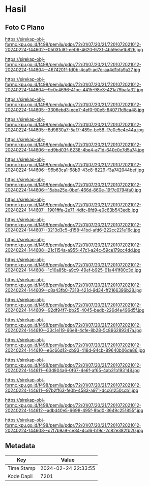 # Hasil

## Foto C Plano

https://sirekap-obj-formc.kpu.go.id/f498/pemilu/pdpr/72/01/07/20/21/7201072021012-20240224-144602--05031d8f-ee06-4620-973f-4b59e5e1b826.jpg

https://sirekap-obj-formc.kpu.go.id/f498/pemilu/pdpr/72/01/07/20/21/7201072021012-20240224-144604--4674201f-fd0b-4ca9-ad7c-aa4d1bfa9a27.jpg

https://sirekap-obj-formc.kpu.go.id/f498/pemilu/pdpr/72/01/07/20/21/7201072021012-20240224-144604--9c0c4696-41be-4415-98e3-421a79bafa32.jpg

https://sirekap-obj-formc.kpu.go.id/f498/pemilu/pdpr/72/01/07/20/21/7201072021012-20240224-144605--3306ebd3-ece7-4ef0-90e5-84077fd5ca48.jpg

https://sirekap-obj-formc.kpu.go.id/f498/pemilu/pdpr/72/01/07/20/21/7201072021012-20240224-144605--8d9830a7-5af7-489c-bc58-f7c0e5c4c44a.jpg

https://sirekap-obj-formc.kpu.go.id/f498/pemilu/pdpr/72/01/07/20/21/7201072021012-20240224-144606--dd9bd03f-6238-4be4-a71d-640c0c7d5a74.jpg

https://sirekap-obj-formc.kpu.go.id/f498/pemilu/pdpr/72/01/07/20/21/7201072021012-20240224-144606--96b63ca1-68b9-43c8-8229-f3a742044bef.jpg

https://sirekap-obj-formc.kpu.go.id/f498/pemilu/pdpr/72/01/07/20/21/7201072021012-20240224-144606--15aba25e-0bef-466d-860e-19f7c0794fa0.jpg

https://sirekap-obj-formc.kpu.go.id/f498/pemilu/pdpr/72/01/07/20/21/7201072021012-20240224-144607--1901fffe-2e71-4dfc-8fd9-e0c63b543edb.jpg

https://sirekap-obj-formc.kpu.go.id/f498/pemilu/pdpr/72/01/07/20/21/7201072021012-20240224-144607--3213d3c5-d158-41bd-afd6-222cc221e16c.jpg

https://sirekap-obj-formc.kpu.go.id/f498/pemilu/pdpr/72/01/07/20/21/7201072021012-20240224-144608--21c1154a-a955-47c1-a24c-59ce179cc4dd.jpg

https://sirekap-obj-formc.kpu.go.id/f498/pemilu/pdpr/72/01/07/20/21/7201072021012-20240224-144608--1c10a85b-a9c9-49ef-b925-01a441f80c3d.jpg

https://sirekap-obj-formc.kpu.go.id/f498/pemilu/pdpr/72/01/07/20/21/7201072021012-20240224-144609--c8a43fb0-7318-421d-9d34-ff2166396b28.jpg

https://sirekap-obj-formc.kpu.go.id/f498/pemilu/pdpr/72/01/07/20/21/7201072021012-20240224-144609--92df94f7-bb25-4045-bedb-226d4e496d5f.jpg

https://sirekap-obj-formc.kpu.go.id/f498/pemilu/pdpr/72/01/07/20/21/7201072021012-20240224-144610--33c1e119-66e8-4cfe-8b28-5c896289347a.jpg

https://sirekap-obj-formc.kpu.go.id/f498/pemilu/pdpr/72/01/07/20/21/7201072021012-20240224-144610--e6c66d12-cb93-418d-94cb-89640b06de86.jpg

https://sirekap-obj-formc.kpu.go.id/f498/pemilu/pdpr/72/01/07/20/21/7201072021012-20240224-144611--63d804a6-0f67-4e6f-af65-4ab31b193148.jpg

https://sirekap-obj-formc.kpu.go.id/f498/pemilu/pdpr/72/01/07/20/21/7201072021012-20240224-144611--97b2ff63-fe0b-4583-a971-dcc61250ccb1.jpg

https://sirekap-obj-formc.kpu.go.id/f498/pemilu/pdpr/72/01/07/20/21/7201072021012-20240224-144612--adbd40e5-6698-495f-8bd0-3649c251855f.jpg

https://sirekap-obj-formc.kpu.go.id/f498/pemilu/pdpr/72/01/07/20/21/7201072021012-20240224-144603--d7f7b9a9-ce34-4cd6-b19c-2c82e382fb20.jpg


## Metadata

| Key        | Value               |
| ---------- | ------------------- |
| Time Stamp | 2024-02-24 22:33:55 |
| Kode Dapil | 7201                |



